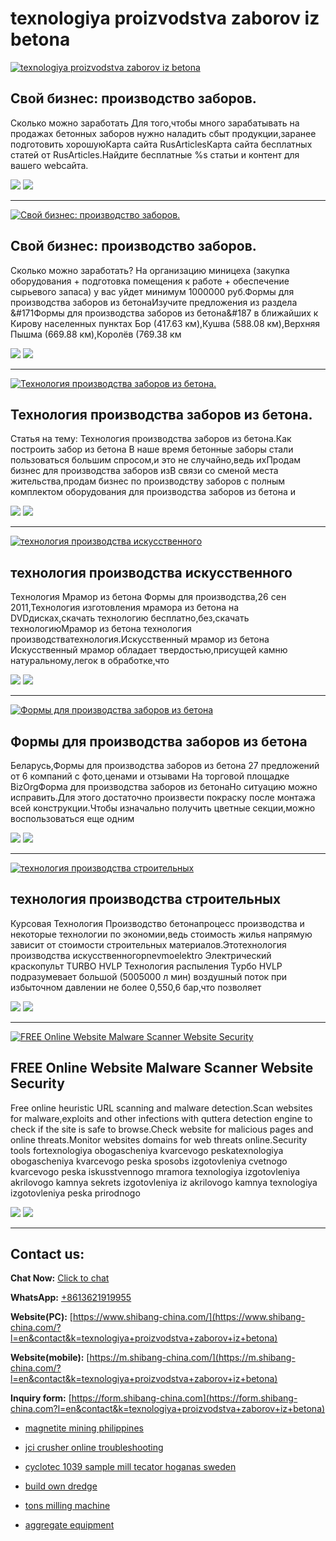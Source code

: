 # texnologiya proizvodstva zaborov iz betona

<a href="https://swt.shibang-china.com/?l=en&img&k=texnologiya+proizvodstva+zaborov+iz+betona" target="_blank">![texnologiya proizvodstva zaborov iz betona](http://static.shibang-china.com/all-800x300/1202.jpg)</a>

## Свой бизнес: производство заборов.
Сколько можно заработать Для того,чтобы много зарабатывать на продажах бетонных заборов нужно наладить сбыт продукции,заранее подготовить хорошуюКарта сайта RusArticlesКарта сайта бесплатных статей от RusArticles.Найдите бесплатные %s статьи и контент для вашего webсайта.


<a href="https://whatsapp.shibangsoft.com/WhatsApp.php" target="_blank" title="WhatsApp">![](http://static.shibang-china.com/icon/whatsapp.png)</a> <a href="https://swt.shibang-china.com/?l=en&icon&k=texnologiya+proizvodstva+zaborov+iz+betona" target="_blank">![](http://static.shibang-china.com/icon/chat-en.png)</a>

---

<a href="https://swt.shibang-china.com/?l=en&img&k=texnologiya+proizvodstva+zaborov+iz+betona" target="_blank">![Свой бизнес: производство заборов.](http://static.shibang-china.com/all-800x300/1038.jpg)</a>

## Свой бизнес: производство заборов.
Сколько можно заработать? На организацию миницеха (закупка оборудования + подготовка помещения к работе + обеспечение сырьевого запаса) у вас уйдет минимум 1000000 руб.Формы для производства заборов из бетонаИзучите предложения из раздела &#171Формы для производства заборов из бетона&#187 в ближайших к Кирову населенных пунктах Бор (417.63 км),Кушва (588.08 км),Верхняя Пышма (669.88 км),Королёв (769.38 км


<a href="https://whatsapp.shibangsoft.com/WhatsApp.php" target="_blank" title="WhatsApp">![](http://static.shibang-china.com/icon/whatsapp.png)</a> <a href="https://swt.shibang-china.com/?l=en&icon&k=texnologiya+proizvodstva+zaborov+iz+betona" target="_blank">![](http://static.shibang-china.com/icon/chat-en.png)</a>

---

<a href="https://swt.shibang-china.com/?l=en&img&k=texnologiya+proizvodstva+zaborov+iz+betona" target="_blank">![Технология производства заборов из бетона.](http://static.shibang-china.com/all-800x300/527.jpg)</a>

## Технология производства заборов из бетона.
Статья на тему: Технология производства заборов из бетона.Как построить забор из бетона В наше время бетонные заборы стали пользоваться большим спросом,и это не случайно,ведь ихПродам бизнес для производства заборов изВ связи со сменой места жительства,продам бизнес по производству заборов с полным комплектом оборудования для производства заборов из бетона и


<a href="https://whatsapp.shibangsoft.com/WhatsApp.php" target="_blank" title="WhatsApp">![](http://static.shibang-china.com/icon/whatsapp.png)</a> <a href="https://swt.shibang-china.com/?l=en&icon&k=texnologiya+proizvodstva+zaborov+iz+betona" target="_blank">![](http://static.shibang-china.com/icon/chat-en.png)</a>

---

<a href="https://swt.shibang-china.com/?l=en&img&k=texnologiya+proizvodstva+zaborov+iz+betona" target="_blank">![технология производства искусственного](http://static.shibang-china.com/all-800x300/1114.jpg)</a>

## технология производства искусственного
Технология Мрамор из бетона Формы для производства,26 сен 2011,Технология изготовления мрамора из бетона на DVDдисках,скачать технологию бесплатно,без,скачать технологиюМрамор из бетона технология производстватехнология.Искусственный мрамор из бетона Искусственный мрамор обладает твердостью,присущей камню натуральному,легок в обработке,что


<a href="https://whatsapp.shibangsoft.com/WhatsApp.php" target="_blank" title="WhatsApp">![](http://static.shibang-china.com/icon/whatsapp.png)</a> <a href="https://swt.shibang-china.com/?l=en&icon&k=texnologiya+proizvodstva+zaborov+iz+betona" target="_blank">![](http://static.shibang-china.com/icon/chat-en.png)</a>

---

<a href="https://swt.shibang-china.com/?l=en&img&k=texnologiya+proizvodstva+zaborov+iz+betona" target="_blank">![Формы для производства заборов из бетона](http://static.shibang-china.com/all-800x300/362.jpg)</a>

## Формы для производства заборов из бетона
Беларусь,Формы для производства заборов из бетона 27 предложений от 6 компаний с фото,ценами и отзывами На торговой площадке BizOrgФорма для производства заборов из бетонаНо ситуацию можно исправить.Для этого достаточно произвести покраску после монтажа всей конструкции.Чтобы изначально получить цветные секции,можно воспользоваться еще одним


<a href="https://whatsapp.shibangsoft.com/WhatsApp.php" target="_blank" title="WhatsApp">![](http://static.shibang-china.com/icon/whatsapp.png)</a> <a href="https://swt.shibang-china.com/?l=en&icon&k=texnologiya+proizvodstva+zaborov+iz+betona" target="_blank">![](http://static.shibang-china.com/icon/chat-en.png)</a>

---

<a href="https://swt.shibang-china.com/?l=en&img&k=texnologiya+proizvodstva+zaborov+iz+betona" target="_blank">![технология производства строительных](http://static.shibang-china.com/all-800x300/220.jpg)</a>

## технология производства строительных
Курсовая Технология Производство бетонапроцесс производства и некоторые технологии по экономии,ведь стоимость жилья напрямую зависит от стоимости строительных материалов.Этотехнология производства искусственногоpnevmoelektro Электрический краскопульт TURBO HVLP Технология распыления Турбо HVLP подразумевает большой (5005000 л мин) воздушный поток при избыточном давлении не более 0,550,6 бар,что позволяет


<a href="https://whatsapp.shibangsoft.com/WhatsApp.php" target="_blank" title="WhatsApp">![](http://static.shibang-china.com/icon/whatsapp.png)</a> <a href="https://swt.shibang-china.com/?l=en&icon&k=texnologiya+proizvodstva+zaborov+iz+betona" target="_blank">![](http://static.shibang-china.com/icon/chat-en.png)</a>

---

<a href="https://swt.shibang-china.com/?l=en&img&k=texnologiya+proizvodstva+zaborov+iz+betona" target="_blank">![FREE Online Website Malware Scanner Website Security](http://static.shibang-china.com/all-800x300/1496.jpg)</a>

## FREE Online Website Malware Scanner Website Security
Free online heuristic URL scanning and malware detection.Scan websites for malware,exploits and other infections with quttera detection engine to check if the site is safe to browse.Check website for malicious pages and online threats.Monitor websites domains for web threats online.Security tools fortexnologiya obogascheniya kvarcevogo peskatexnologiya obogascheniya kvarcevogo peska sposobs izgotovleniya cvetnogo kvarcevogo peska iskusstvennogo mramora texnologiya izgotovleniya akrilovogo kamnya sekrets izgotovleniya iz akrilovogo kamnya texnologiya izgotovleniya peska prirodnogo


<a href="https://whatsapp.shibangsoft.com/WhatsApp.php" target="_blank" title="WhatsApp">![](http://static.shibang-china.com/icon/whatsapp.png)</a> <a href="https://swt.shibang-china.com/?l=en&icon&k=texnologiya+proizvodstva+zaborov+iz+betona" target="_blank">![](http://static.shibang-china.com/icon/chat-en.png)</a>

---
## Contact us:

**Chat Now:** [Click to chat](https://swt.shibang-china.com?l=en&contact&k=texnologiya+proizvodstva+zaborov+iz+betona)

**WhatsApp:**  [+8613621919955](https://whatsapp.shibangsoft.com/WhatsApp.php)

**Website(PC):** [https://www.shibang-china.com/](https://www.shibang-china.com/?l=en&contact&k=texnologiya+proizvodstva+zaborov+iz+betona)

**Website(mobile):** [https://m.shibang-china.com/](https://m.shibang-china.com/?l=en&contact&k=texnologiya+proizvodstva+zaborov+iz+betona)

**Inquiry form:** [https://form.shibang-china.com](https://form.shibang-china.com?l=en&contact&k=texnologiya+proizvodstva+zaborov+iz+betona)

* [magnetite mining philippines](../118/magnetite%20mining%20philippines.md)

* [jci crusher online troubleshooting](../117/jci%20crusher%20online%20troubleshooting.md)

* [cyclotec 1039 sample mill tecator hoganas sweden](../114/cyclotec%201039%20sample%20mill%20tecator%20hoganas%20sweden.md)

* [build own dredge](../116/build%20own%20dredge.md)

* [tons milling machine](../120/tons%20milling%20machine.md)

* [aggregate equipment](../121/aggregate%20equipment.md)